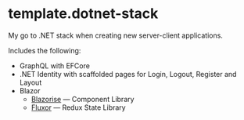 # template.dotnet-stack

My go to .NET stack when creating new server-client applications. 

Includes the following:

- GraphQL with EFCore
- .NET Identity with scaffolded pages for Login, Logout, Register and Layout
- Blazor
  - [Blazorise](https://github.com/stsrki/Blazorise) — Component Library
  - [Fluxor](https://github.com/mrpmorris/Fluxor) — Redux State Library
